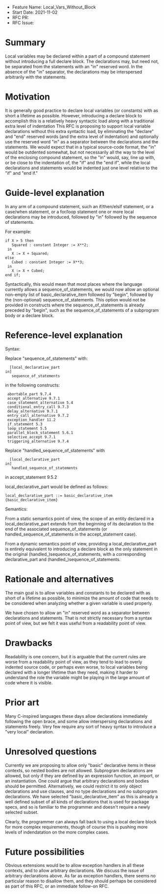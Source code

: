 - Feature Name: Local_Vars_Without_Block
- Start Date: 2021-11-02
- RFC PR:
- RFC Issue:

Summary
=======

Local variables may be declared within a part of a compound statement without introducing a full declare block.
The declarations may, but need not, be separated from the statements with an "in" reserved word.  In the absence
of the "in" separator, the declarations may be interspersed arbitrarily with the statements.

Motivation
==========

It is generally good practice to declare local variables (or constants) with as short a lifetime as possible.
However, introducing a declare block to accomplish this is a relatively heavy syntactic load along with a traditional extra level of indentation
This RFC is proposing to support local variable declarations without this extra syntactic load, by eliminating the "declare" and "end" reserved words
(and the extra level of indentation) and optionally use the reserved word "in" as a separator
between the declarations and the statements.  We would expect that in a typical
source-code format, the "in" would be outdented somewhat, but not necessarily all the way to the level of the enclosing compound statement,
so the "in" would, say, line up with, or be close to the indentation of, the "if" and the "end if", while the local declarations and statements
would be indented just one level relative to the "if" and "end if."

Guide-level explanation
=======================

In any arm of a compound statement, such an if/then/elsif statement, or a case/when statement, or a for/loop statement
one or more local declarations may be introduced, followed by "in" followed by the sequence of statements.

For example:

    if X > 5 then
       Squared : constant Integer := X**2;
     in
       X := X + Squared;
    else
       Cubed : constant Integer := X**3;
     in
       X := X + Cubed;
    end if;
       
Syntactically, this would mean that most places where the language currently allows a sequence_of_statements,
we would now allow an optional non-empty list of basic_declarative_item followed by "begin", followed by the
(non-optional) sequence_of_statements.  This option would not be provided in constructs where the sequence_of_statements
is already preceded by "begin", such as the sequence_of_statements of a subprogram body or a declare block.

Reference-level explanation
===========================

Syntax:

Replace "sequence_of_statements" with:

      [local_declarative_part
    in]
       sequence_of_statements
      
in the following constructs:

     abortable_part 9.7.4
     accept_alternative 9.7.1
     case_statement_alternative 5.4
     conditional_entry_call 9.7.3
     delay_alternative 9.7.1
     entry_call_alternative 9.7.2
     exception_handler 11.2
     if_statement 5.3
     loop_statement 5.5
     parallel_block_statement 5.6.1
     selective_accept 9.7.1
     triggering_alternative 9.7.4

Replace "handled_sequence_of_statements" with

      [local_declarative_part
    in]
       handled_sequence_of_statements
       
in accept_statement 9.5.2

local_declarative_part would be defined as follows:

    local_declarative_part ::= basic_declarative_item {basic_declarative_item}

Semantics:

From a static semantics point of view, the scope of an entity declared in a local_declarative_part
extends from the beginning of its declaration to the end of the associated sequence_of_statements
(or handled_sequence_of_statements in the accept_statement case).

From a dynamic semantics point of view, providing a local_declarative_part is entirely equivalent to introducing a
declare block as the only statement in the original (handled_)sequence_of_statements,
with a corresponding declarative_part and (handled_)sequence_of_statements.

Rationale and alternatives
==========================

The main goal is to allow variables and constants to be declared with as short of a lifetime
as possible, to minimize the amount of code that needs to be considered when analyzing whether
a given variable is used properly.

We have chosen to allow an "in" reserved word as a separator between declarations and statements.
That is not strictly necessary from a syntax point of view, but we felt it was useful from
a readability point of view.

Drawbacks
=========

Readability is one concern, but it is arguable that the current rules are worse from a readability
point of view, as they tend to lead to overly
indented source code, or perhaps even worse, to local variables being declared with a longer
lifetime than they need, making it harder to understand the role the variable might be playing
in the large amount of code where it is visible.

Prior art
=========

Many C-inspired languages these days allow declarations immediately following the open
brace, and some allow interspersing declarations and statements freely.  Very few require
any sort of heavy syntax to introduce a "very local" declaration.

Unresolved questions
====================

Currently we are proposing to allow only "basic" declarative
items in these contexts, so nested bodies are not allowed.  Subprogram declarations are allowed, but
only if they are defined by an expression function, an import, or an instantiation.
One could argue that arbitrary
declarations and bodies should be permitted.
Alternatively, we could restrict it to only object declarations and use clauses, and no type declarations
and no subprogram declarations.
We have selected "basic_declarative_item" as this is already a well defined subset of all kinds of
declarations that is used for package specs, and so is familiar to the programmer and doesn't require
a newly selected subset.

Clearly, the programmer can always fall back to using a local declare block for more complex requirements,
though of course this is pushing more levels of indendatation on the more complex cases.

Future possibilities
====================

Obvious extensions would be to allow exception handlers in all these contexts, and to allow arbitrary
declarations.  We discuss the issue of arbitrary declarations above.  As far as exception handlers,
there seems no particular reason to disallow them, and they should perhaps be considered as part of
this RFC, or an immediate follow-on RFC.
